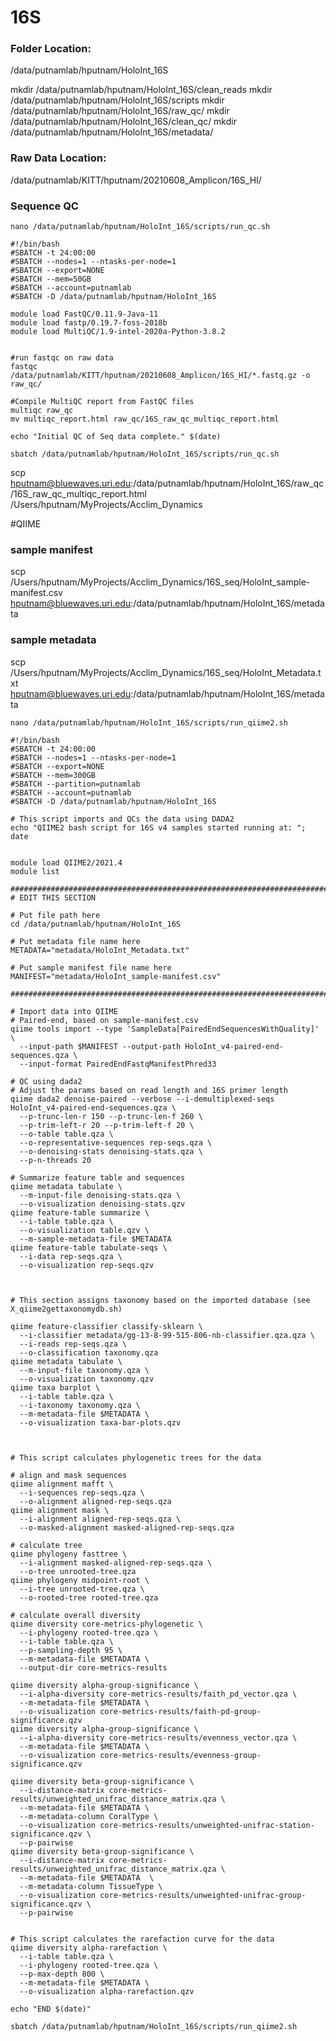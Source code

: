 # 16S

### Folder Location:  
/data/putnamlab/hputnam/HoloInt_16S

mkdir /data/putnamlab/hputnam/HoloInt_16S/clean_reads
mkdir /data/putnamlab/hputnam/HoloInt_16S/scripts
mkdir /data/putnamlab/hputnam/HoloInt_16S/raw_qc/
mkdir /data/putnamlab/hputnam/HoloInt_16S/clean_qc/
mkdir /data/putnamlab/hputnam/HoloInt_16S/metadata/

### Raw Data Location: 
/data/putnamlab/KITT/hputnam/20210608_Amplicon/16S_HI/

### Sequence QC
```
nano /data/putnamlab/hputnam/HoloInt_16S/scripts/run_qc.sh
```

```
#!/bin/bash
#SBATCH -t 24:00:00
#SBATCH --nodes=1 --ntasks-per-node=1
#SBATCH --export=NONE
#SBATCH --mem=50GB
#SBATCH --account=putnamlab
#SBATCH -D /data/putnamlab/hputnam/HoloInt_16S

module load FastQC/0.11.9-Java-11  
module load fastp/0.19.7-foss-2018b  
module load MultiQC/1.9-intel-2020a-Python-3.8.2


#run fastqc on raw data
fastqc /data/putnamlab/KITT/hputnam/20210608_Amplicon/16S_HI/*.fastq.gz -o raw_qc/

#Compile MultiQC report from FastQC files
multiqc raw_qc
mv multiqc_report.html raw_qc/16S_raw_qc_multiqc_report.html

echo "Initial QC of Seq data complete." $(date)
```

```
sbatch /data/putnamlab/hputnam/HoloInt_16S/scripts/run_qc.sh
```

scp hputnam@bluewaves.uri.edu:/data/putnamlab/hputnam/HoloInt_16S/raw_qc/16S_raw_qc_multiqc_report.html /Users/hputnam/MyProjects/Acclim_Dynamics





#QIIME

### sample manifest
scp /Users/hputnam/MyProjects/Acclim_Dynamics/16S_seq/HoloInt_sample-manifest.csv hputnam@bluewaves.uri.edu:/data/putnamlab/hputnam/HoloInt_16S/metadata 

### sample metadata
scp /Users/hputnam/MyProjects/Acclim_Dynamics/16S_seq/HoloInt_Metadata.txt hputnam@bluewaves.uri.edu:/data/putnamlab/hputnam/HoloInt_16S/metadata 

```
nano /data/putnamlab/hputnam/HoloInt_16S/scripts/run_qiime2.sh
```

```
#!/bin/bash
#SBATCH -t 24:00:00
#SBATCH --nodes=1 --ntasks-per-node=1
#SBATCH --export=NONE
#SBATCH --mem=300GB
#SBATCH --partition=putnamlab
#SBATCH --account=putnamlab
#SBATCH -D /data/putnamlab/hputnam/HoloInt_16S

# This script imports and QCs the data using DADA2
echo "QIIME2 bash script for 16S v4 samples started running at: "; date


module load QIIME2/2021.4
module list

##############################################################################
# EDIT THIS SECTION

# Put file path here
cd /data/putnamlab/hputnam/HoloInt_16S

# Put metadata file name here
METADATA="metadata/HoloInt_Metadata.txt"

# Put sample manifest file name here
MANIFEST="metadata/HoloInt_sample-manifest.csv"

##############################################################################

# Import data into QIIME
# Paired-end, based on sample-manifest.csv
qiime tools import --type 'SampleData[PairedEndSequencesWithQuality]' \
  --input-path $MANIFEST --output-path HoloInt_v4-paired-end-sequences.qza \
  --input-format PairedEndFastqManifestPhred33

# QC using dada2
# Adjust the params based on read length and 16S primer length
qiime dada2 denoise-paired --verbose --i-demultiplexed-seqs HoloInt_v4-paired-end-sequences.qza \
  --p-trunc-len-r 150 --p-trunc-len-f 260 \
  --p-trim-left-r 20 --p-trim-left-f 20 \
  --o-table table.qza \
  --o-representative-sequences rep-seqs.qza \
  --o-denoising-stats denoising-stats.qza \
  --p-n-threads 20

# Summarize feature table and sequences
qiime metadata tabulate \
  --m-input-file denoising-stats.qza \
  --o-visualization denoising-stats.qzv
qiime feature-table summarize \
  --i-table table.qza \
  --o-visualization table.qzv \
  --m-sample-metadata-file $METADATA
qiime feature-table tabulate-seqs \
  --i-data rep-seqs.qza \
  --o-visualization rep-seqs.qzv



# This section assigns taxonomy based on the imported database (see X_qiime2gettaxonomydb.sh)

qiime feature-classifier classify-sklearn \
  --i-classifier metadata/gg-13-8-99-515-806-nb-classifier.qza.qza \
  --i-reads rep-seqs.qza \
  --o-classification taxonomy.qza
qiime metadata tabulate \
  --m-input-file taxonomy.qza \
  --o-visualization taxonomy.qzv
qiime taxa barplot \
  --i-table table.qza \
  --i-taxonomy taxonomy.qza \
  --m-metadata-file $METADATA \
  --o-visualization taxa-bar-plots.qzv



# This script calculates phylogenetic trees for the data

# align and mask sequences
qiime alignment mafft \
  --i-sequences rep-seqs.qza \
  --o-alignment aligned-rep-seqs.qza
qiime alignment mask \
  --i-alignment aligned-rep-seqs.qza \
  --o-masked-alignment masked-aligned-rep-seqs.qza

# calculate tree
qiime phylogeny fasttree \
  --i-alignment masked-aligned-rep-seqs.qza \
  --o-tree unrooted-tree.qza
qiime phylogeny midpoint-root \
  --i-tree unrooted-tree.qza \
  --o-rooted-tree rooted-tree.qza

# calculate overall diversity
qiime diversity core-metrics-phylogenetic \
  --i-phylogeny rooted-tree.qza \
  --i-table table.qza \
  --p-sampling-depth 95 \
  --m-metadata-file $METADATA \
  --output-dir core-metrics-results

qiime diversity alpha-group-significance \
  --i-alpha-diversity core-metrics-results/faith_pd_vector.qza \
  --m-metadata-file $METADATA \
  --o-visualization core-metrics-results/faith-pd-group-significance.qzv
qiime diversity alpha-group-significance \
  --i-alpha-diversity core-metrics-results/evenness_vector.qza \
  --m-metadata-file $METADATA \
  --o-visualization core-metrics-results/evenness-group-significance.qzv

qiime diversity beta-group-significance \
  --i-distance-matrix core-metrics-results/unweighted_unifrac_distance_matrix.qza \
  --m-metadata-file $METADATA \
  --m-metadata-column CoralType \
  --o-visualization core-metrics-results/unweighted-unifrac-station-significance.qzv \
  --p-pairwise
qiime diversity beta-group-significance \
  --i-distance-matrix core-metrics-results/unweighted_unifrac_distance_matrix.qza \
  --m-metadata-file $METADATA  \
  --m-metadata-column TissueType \
  --o-visualization core-metrics-results/unweighted-unifrac-group-significance.qzv \
  --p-pairwise


# This script calculates the rarefaction curve for the data
qiime diversity alpha-rarefaction \
  --i-table table.qza \
  --i-phylogeny rooted-tree.qza \
  --p-max-depth 800 \
  --m-metadata-file $METADATA \
  --o-visualization alpha-rarefaction.qzv

echo "END $(date)"

```

```
sbatch /data/putnamlab/hputnam/HoloInt_16S/scripts/run_qiime2.sh
```

